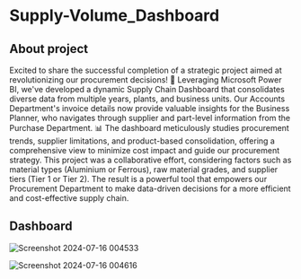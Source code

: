 # Supply-Volume_Dashboard


## About project

Excited to share the successful completion of a strategic project aimed at revolutionizing our procurement decisions! 🚀 Leveraging Microsoft Power BI, we've developed a dynamic Supply Chain Dashboard that consolidates diverse data from multiple years, plants, and business units.
Our Accounts Department's invoice details now provide valuable insights for the Business Planner, who navigates through supplier and part-level information from the Purchase Department. 📊 The dashboard meticulously studies procurement trends, supplier limitations, and product-based consolidation, offering a comprehensive view to minimize cost impact and guide our procurement strategy.
This project was a collaborative effort, considering factors such as material types (Aluminium or Ferrous), raw material grades, and supplier tiers (Tier 1 or Tier 2). The result is a powerful tool that empowers our Procurement Department to make data-driven decisions for a more efficient and cost-effective supply chain. 

## Dashboard 

![Screenshot 2024-07-16 004533](https://github.com/user-attachments/assets/072555d7-1949-4258-bf38-3cb061986c91)


![Screenshot 2024-07-16 004616](https://github.com/user-attachments/assets/6807df4f-8b95-481d-8f9e-67bdad97138a)
